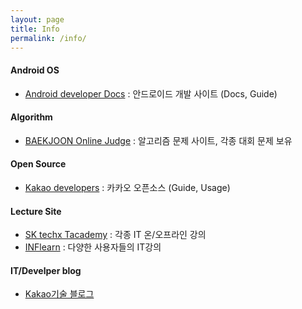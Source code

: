 ```yaml
---
layout: page
title: Info
permalink: /info/
---
```


#### Android OS
* [Android developer Docs](https://developer.android.com/docs/?hl=ko) : 안드로이드 개발 사이트 (Docs, Guide)


#### Algorithm
* [BAEKJOON Online Judge](https://www.acmicpc.net) : 알고리즘 문제 사이트, 각종 대회 문제 보유


#### Open Source
* [Kakao developers](https://developers.kakao.com) : 카카오 오픈소스 (Guide, Usage)


#### Lecture Site
* [SK techx Tacademy](https://tacademy.sktechx.com/frontMain.action) : 각종 IT 온/오프라인 강의
* [INFlearn](https://www.inflearn.com) : 다양한 사용자들의 IT강의 


#### IT/Develper blog
* [Kakao기술 블로그](http://tech.kakao.com/)